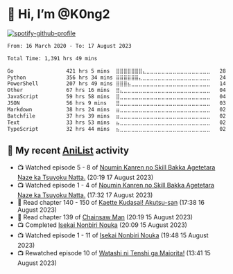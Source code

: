 # 👋 Hi, I’m @K0ng2

[![spotify-github-profile](https://spotify-github-profile.vercel.app/api/view?uid=kongpop&cover_image=true&theme=default&show_offline=false&background_color=121212&interchange=false&bar_color=53b14f&bar_color_cover=true)](https://open.spotify.com/user/kongpop)

<!--START_SECTION:waka-->

```txt
From: 16 March 2020 - To: 17 August 2023

Total Time: 1,391 hrs 49 mins

Go                 421 hrs 5 mins  ⣿⣿⣿⣿⣿⣿⣿⣄⣀⣀⣀⣀⣀⣀⣀⣀⣀⣀⣀⣀⣀⣀⣀⣀⣀   28.86 %
Python             356 hrs 34 mins ⣿⣿⣿⣿⣿⣿⣄⣀⣀⣀⣀⣀⣀⣀⣀⣀⣀⣀⣀⣀⣀⣀⣀⣀⣀   24.44 %
PowerShell         207 hrs 49 mins ⣿⣿⣿⣦⣀⣀⣀⣀⣀⣀⣀⣀⣀⣀⣀⣀⣀⣀⣀⣀⣀⣀⣀⣀⣀   14.24 %
Other              67 hrs 16 mins  ⣿⣄⣀⣀⣀⣀⣀⣀⣀⣀⣀⣀⣀⣀⣀⣀⣀⣀⣀⣀⣀⣀⣀⣀⣀   04.61 %
JavaScript         59 hrs 58 mins  ⣿⣀⣀⣀⣀⣀⣀⣀⣀⣀⣀⣀⣀⣀⣀⣀⣀⣀⣀⣀⣀⣀⣀⣀⣀   04.11 %
JSON               56 hrs 9 mins   ⣿⣀⣀⣀⣀⣀⣀⣀⣀⣀⣀⣀⣀⣀⣀⣀⣀⣀⣀⣀⣀⣀⣀⣀⣀   03.85 %
Markdown           38 hrs 24 mins  ⣶⣀⣀⣀⣀⣀⣀⣀⣀⣀⣀⣀⣀⣀⣀⣀⣀⣀⣀⣀⣀⣀⣀⣀⣀   02.63 %
Batchfile          37 hrs 39 mins  ⣶⣀⣀⣀⣀⣀⣀⣀⣀⣀⣀⣀⣀⣀⣀⣀⣀⣀⣀⣀⣀⣀⣀⣀⣀   02.58 %
Text               33 hrs 53 mins  ⣦⣀⣀⣀⣀⣀⣀⣀⣀⣀⣀⣀⣀⣀⣀⣀⣀⣀⣀⣀⣀⣀⣀⣀⣀   02.32 %
TypeScript         32 hrs 44 mins  ⣦⣀⣀⣀⣀⣀⣀⣀⣀⣀⣀⣀⣀⣀⣀⣀⣀⣀⣀⣀⣀⣀⣀⣀⣀   02.24 %
```

<!--END_SECTION:waka-->

## 🌸 My recent [AniList](https://anilist.co/user/KONG/) activity

<!-- ANILIST_ACTIVITY:start -->

-   📺 Watched episode 5 - 8 of [Noumin Kanren no Skill Bakka Agetetara Naze ka Tsuyoku Natta.](https://anilist.co/anime/145815) (20:19 17 August 2023)
-   📺 Watched episode 1 - 4 of [Noumin Kanren no Skill Bakka Agetetara Naze ka Tsuyoku Natta.](https://anilist.co/anime/145815) (17:32 17 August 2023)
-   📖 Read chapter 140 - 150 of [Kaette Kudasai! Akutsu-san](https://anilist.co/manga/113501) (17:38 16 August 2023)
-   📖 Read chapter 139 of [Chainsaw Man](https://anilist.co/manga/105778) (20:19 15 August 2023)
-   📺 Completed [Isekai Nonbiri Nouka](https://anilist.co/anime/146850) (20:09 15 August 2023)
-   📺 Watched episode 1 - 11 of [Isekai Nonbiri Nouka](https://anilist.co/anime/146850) (19:48 15 August 2023)
-   📺 Rewatched episode 10 of [Watashi ni Tenshi ga Maiorita!](https://anilist.co/anime/102680) (13:41 15 August 2023)

<!-- ANILIST_ACTIVITY:end -->
